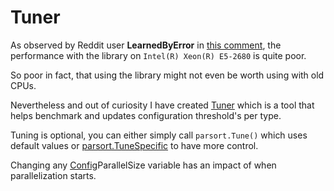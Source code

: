 # Tuner

As observed by Reddit user **LearnedByError** in [this comment](https://www.reddit.com/r/golang/comments/1jliue6/comment/mk94phj/?utm_source=share&utm_medium=web3x&utm_name=web3xcss&utm_term=1&utm_content=share_button), the performance with the library on `Intel(R) Xeon(R) E5-2680` is quite poor.

So poor in fact, that using the library might not even be worth using with old CPUs.

Nevertheless and out of curiosity I have created [Tuner](https://github.com/rah-0/parsort/blob/master/tuner.go#L534) which is a tool that helps benchmark and updates configuration threshold's per type. 

Tuning is optional, you can either simply call `parsort.Tune()` which uses default values or [parsort.TuneSpecific](https://github.com/rah-0/parsort/blob/master/tuner.go#L27) to have more control.

Changing any [Config](https://github.com/rah-0/parsort/blob/master/config.go)ParallelSize variable has an impact of when parallelization starts.

